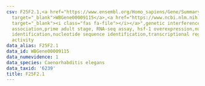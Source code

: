 ```yaml
---
csv: F25F2.1,<a href="https://www.ensembl.org/Homo_sapiens/Gene/Summary?db=core;g=WBGene00009115"
  target="_blank">WBGene00009115</a>,<a href="https://www.ncbi.nlm.nih.gov/pubmed/30894454"
  target="_blank"><i class="fas fa-file"></i></a>",genetic interference,functional
  association,prime adult stage, RNA-seq assay, hsf-1 overexpression,nucleotide sequence
  identification,nucleotide sequence identification,transcriptional regulation,up-regulates
  activity
data_alias: F25F2.1
data_id: WBGene00009115
data_numevidence: 1
data_species: Caenorhabditis elegans
data_taxid: '6239'
title: F25F2.1
---
```


